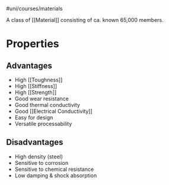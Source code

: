 #uni/courses/materials 


A class of [[Material]] consisting of ca. known 65,000 members.

# Properties

## Advantages

- High [[Toughness]]
- High [[Stiffness]]
- High [[Strength]]
- Good wear resistance
- Good thermal conductivity
- Good [[Electrical Conductivity]]
- Easy for design
- Versatile processability

## Disadvantages

- High density (steel)
- Sensitive to corrosion
- Sensitive to chemical resistance
- Low damping & shock absorption